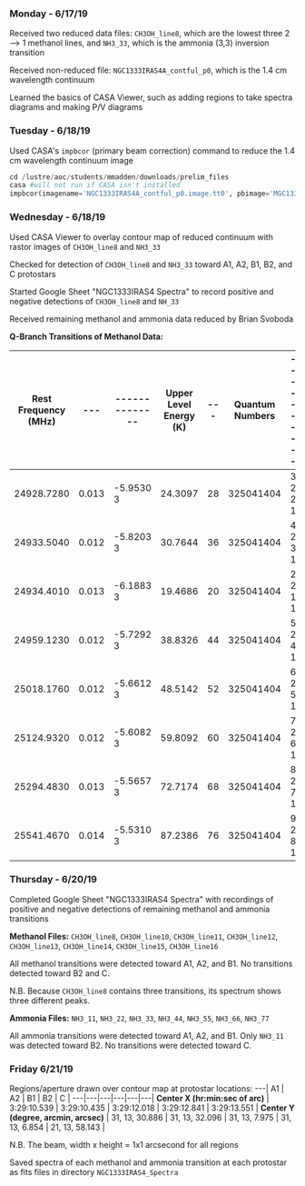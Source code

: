 ### Monday - 6/17/19

Received two reduced data files: `CH3OH_line8`, which are the lowest three 2 --> 1 methanol lines, and `NH3_33`, which is the ammonia (3,3) inversion transition 

Received non-reduced file: `NGC1333IRAS4A_contful_p0`, which is the 1.4 cm wavelength continuum 

Learned the basics of CASA Viewer, such as adding regions to take spectra diagrams and making P/V diagrams 

### Tuesday - 6/18/19

Used CASA's `impbcor` (primary beam correction) command to reduce the 1.4 cm wavelength continuum image

```python
cd /lustre/aoc/students/mmadden/downloads/prelim_files
casa #will not run if CASA isn't installed
impbcor(imagename='NGC1333IRAS4A_contful_p0.image.tt0', pbimage='MGC1333IRAS4A_contful_p0.pb.tt0', outfile='NGC1333IRAS4A _contful_p0.pbcor')
```

### Wednesday - 6/18/19

Used CASA Viewer to overlay contour map of reduced continuum with rastor images of `CH3OH_line8` and `NH3_33`

Checked for detection of `CH3OH_line8` and `NH3_33` toward A1, A2, B1, B2, and C protostars

Started Google Sheet "NGC1333IRAS4 Spectra" to record positive and negative detections of `CH3OH_line8` and `NH_33`

Received remaining methanol and ammonia data reduced by Brian Svoboda 

**Q-Branch Transitions of Methanol Data:**

Rest Frequency (MHz) |---|--------------| Upper Level Energy (K)|---| Quantum Numbers |----------| Symmetry State |---
---|---|---|---|---|---|---|---|---
  24928.7280  | 0.013  |  -5.9530 3  | 24.3097 | 28 | 325041404 | 3 2 2 1  |   3 1 2 1    |    CH3OH, vt=0-2
  24933.5040  | 0.012  |  -5.8203 3  | 30.7644 | 36 | 325041404 | 4 2 3 1  |   4 1 3 1    |    CH3OH, vt=0-2
  24934.4010  | 0.013  |  -6.1883 3  | 19.4686 | 20 | 325041404 | 2 2 1 1  |   2 1 1 1    |    CH3OH, vt=0-2
  24959.1230  | 0.012  |  -5.7292 3  | 38.8326 | 44 | 325041404 | 5 2 4 1  |   5 1 4 1    |    CH3OH, vt=0-2
  25018.1760  | 0.012  |  -5.6612 3  | 48.5142 | 52 | 325041404 | 6 2 5 1  |   6 1 5 1    |    CH3OH, vt=0-2
  25124.9320  | 0.012  |  -5.6082 3  | 59.8092 | 60 | 325041404 | 7 2 6 1  |   7 1 6 1    |    CH3OH, vt=0-2
  25294.4830  | 0.013  |  -5.5657 3  | 72.7174 | 68 | 325041404 | 8 2 7 1  |   8 1 7 1    |    CH3OH, vt=0-2
  25541.4670  | 0.014  |  -5.5310 3  | 87.2386 | 76 | 325041404 | 9 2 8 1  |   9 1 8 1    |    CH3OH, vt=0-2

### Thursday - 6/20/19

Completed Google Sheet "NGC1333IRAS4 Spectra" with recordings of positive and negative detections of remaining methanol and ammonia transitions

**Methanol Files:** `CH3OH_line8`, `CH3OH_line10`, `CH3OH_line11`, `CH3OH_line12`, `CH3OH_line13`, `CH3OH_line14`, `CH3OH_line15`, `CH3OH_line16`

All methanol transitions were detected toward A1, A2, and B1. 
No transitions detected toward B2 and C. 

N.B. Because `CH3OH_line8` contains three transitions, its spectrum shows three different peaks.

**Ammonia Files:** `NH3_11`, `NH3_22`, `NH3_33`, `NH3_44`, `NH3_55`, `NH3_66`, `NH3_77`

All ammonia transitions were detected toward A1, A2, and B1. 
Only `NH3_11` was detected toward B2. 
No transitions were detected toward C.

### Friday 6/21/19

Regions/aperture drawn over contour map at protostar locations:
---| A1 | A2 | B1 | B2 | C | 
---|---|---|---|---|---|
**Center X (hr:min:sec of arc)** | 3:29:10.539 | 3:29:10.435 | 3:29:12.018 | 3:29:12.841 | 3:29:13.551 |
**Center Y (degree, arcmin, arcsec)** | 31, 13, 30.886 | 31, 13, 32.096 | 31, 13, 7.975 | 31, 13, 6.854 | 21, 13, 58.143 |


N.B. The beam, width x height = 1x1 arcsecond for all regions

Saved spectra of each methanol and ammonia transition at each protostar as fits files in directory `NGC1333IRAS4_Spectra`
